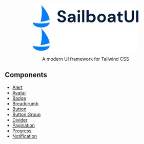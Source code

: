 <p align="center">
  <a href="https://sailboatui.com/#gh-light-mode-only" target="_blank">
    <img src="./.github/logo-light.svg" width="330" height="70" alt="SailboatUI">
  </a>
  <a href="https://sailboatui.com/#gh-dark-mode-only" target="_blank">
    <img src="./.github/logo-dark.svg" width="330" height="70" alt="SailboatUI">
  </a>
</p>

<p align="center">
  A modern UI framework for Tailwind CSS
</p>

## Components

- [Alert](https://sailboatui.com/examples/alert)
- [Avatar](https://sailboatui.com/examples/avatar)
- [Badge](https://sailboatui.com/examples/badge)
- [Breadcrumb](https://sailboatui.com/examples/breadcrumb)
- [Button](https://sailboatui.com/examples/button)
- [Button Group](https://sailboatui.com/examples/button-group)
- [Divider](https://sailboatui.com/examples/divider)
- [Pagination](https://sailboatui.com/examples/pagination)
- [Progress](https://sailboatui.com/examples/progress)
- [Notification](https://sailboatui.com/examples/notification)
